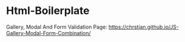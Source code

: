 # Html-Boilerplate
Gallery, Modal And Form Validation
Page: https://chrstjan.github.io/JS-Gallery-Modal-Form-Combination/
